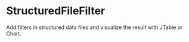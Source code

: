 # StructuredFileFilter
Add filters in structured data files and visualize the result with JTable or Chart.
